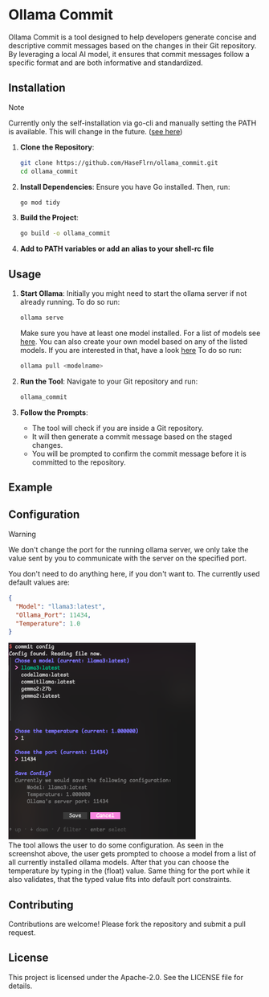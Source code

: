 # Ollama Commit

Ollama Commit is a tool designed to help developers generate concise and descriptive commit messages based on the changes in their Git repository. By leveraging a local AI model, it ensures that commit messages follow a specific format and are both informative and standardized.

## Installation

> [!NOTE]
> Currently only the self-installation via go-cli and manually setting the PATH is available. This will change in the future. ([see here](./TODO.md))

1. **Clone the Repository**:

   ```sh
   git clone https://github.com/HaseFlrn/ollama_commit.git
   cd ollama_commit
   ```

2. **Install Dependencies**:
   Ensure you have Go installed. Then, run:

   ```sh
   go mod tidy
   ```

3. **Build the Project**:

   ```sh
   go build -o ollama_commit
   ```

4. **Add to PATH variables or add an alias to your shell-rc file**

## Usage

1. **Start Ollama**:
   Initially you might need to start the ollama server if not already running. To do so run:

   ```sh
   ollama serve
   ```

   Make sure you have at least one model installed. For a list of models see [here](https://ollama.com/library). You can also create your own model based on any of the listed models. If you are interested in that, have a look [here](https://github.com/ollama/ollama?tab=readme-ov-file#customize-a-model) To do so run:

   ```sh
   ollama pull <modelname>
   ```

2. **Run the Tool**:
   Navigate to your Git repository and run:

   ```sh
   ollama_commit
   ```

3. **Follow the Prompts**:
   - The tool will check if you are inside a Git repository.
   - It will then generate a commit message based on the staged changes.
   - You will be prompted to confirm the commit message before it is committed to the repository.

## Example

<!--TODO: add sample video/gif of commiting-->

## Configuration

> [!WARNING]
> We don't change the port for the running ollama server, we only take the value sent by you to communicate with the server on the specified port.

You don't need to do anything here, if you don't want to. The currently used default values are:

```json
{
  "Model": "llama3:latest",
  "Ollama_Port": 11434,
  "Temperature": 1.0
}
```

![Sample configuration form](./static/config_form.png)  
The tool allows the user to do some configuration. As seen in the screenshot above, the user gets prompted to choose a model from a list of all currently installed ollama models. After that you can choose the temperature by typing in the (float) value. Same thing for the port while it also validates, that the typed value fits into default port constraints.

## Contributing

Contributions are welcome! Please fork the repository and submit a pull request.

## License

This project is licensed under the Apache-2.0. See the LICENSE file for details.
